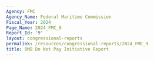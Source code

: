 ```yaml
---
Agency: FMC
Agency_Name: Federal Maritime Commission
Fiscal_Year: 2024
Page_Name: 2024_FMC_9
Report_Id: '9'
layout: congressional-reports
permalink: /resources/congressional-reports/2024_FMC_9
title: OMB Do Not Pay Initiative Report
---
```

